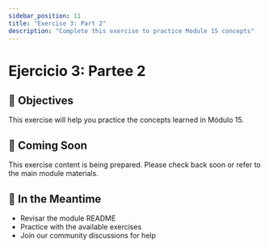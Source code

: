 ```yaml
---
sidebar_position: 11
title: "Exercise 3: Part 2"
description: "Complete this exercise to practice Module 15 concepts"
---
```


# Ejercicio 3: Partee 2

## 🎯 Objectives

This exercise will help you practice the concepts learned in Módulo 15.

## 📝 Coming Soon

This exercise content is being prepared. Please check back soon or refer to the main module materials.

## 🚀 In the Meantime

- Revisar the module README
- Practice with the available exercises
- Join our community discussions for help
